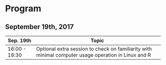 # Program

## September 19th, 2017

| Sep. 19th   | Topic |
| ------------- | ------------- |
| 16:00 - 18:30     | Optional extra session to check on familiarity with minimal computer usage operation in Linux and R |
